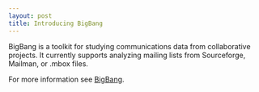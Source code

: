 ```yaml
---
layout: post
title: Introducing BigBang
---
```


BigBang is a toolkit for studying communications data from collaborative projects. It currently supports analyzing mailing lists from Sourceforge, Mailman, or .mbox files.

For more information see [BigBang](http://sbenthall.github.io/bigbang).
